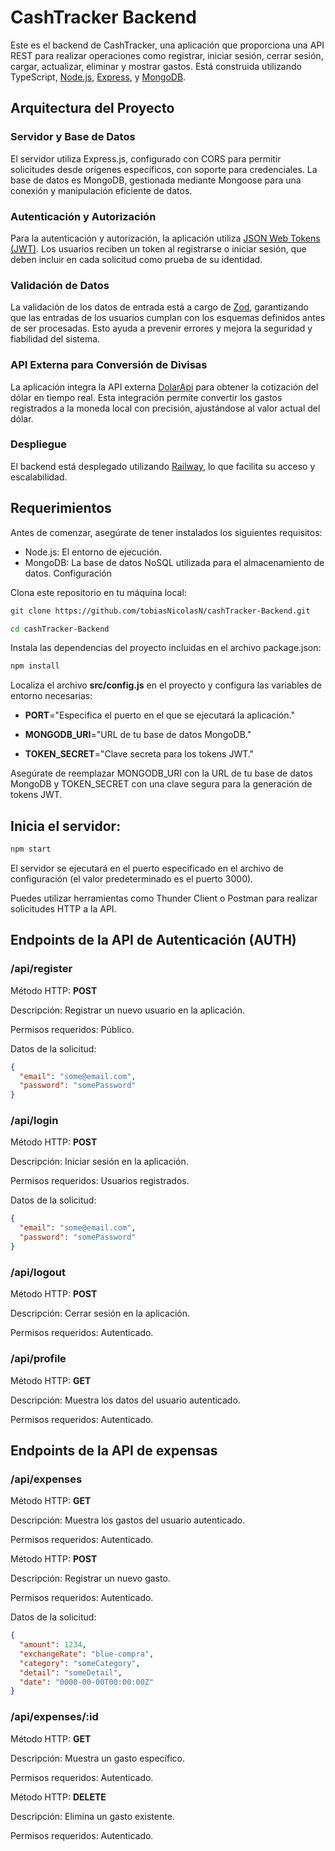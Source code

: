 # CashTracker Backend

Este es el backend de CashTracker, una aplicación que proporciona una API REST para realizar operaciones como registrar, iniciar sesión, cerrar sesión, cargar, actualizar, eliminar y mostrar gastos. Está construida utilizando TypeScript, [Node.js](https://nodejs.org/en), [Express](https://expressjs.com/), y [MongoDB](https://www.mongodb.com/).

## Arquitectura del Proyecto

### Servidor y Base de Datos

El servidor utiliza Express.js, configurado con CORS para permitir solicitudes desde orígenes específicos, con soporte para credenciales. La base de datos es MongoDB, gestionada mediante Mongoose para una conexión y manipulación eficiente de datos.

### Autenticación y Autorización

Para la autenticación y autorización, la aplicación utiliza [JSON Web Tokens (JWT)](https://github.com/auth0/node-jsonwebtoken). Los usuarios reciben un token al registrarse o iniciar sesión, que deben incluir en cada solicitud como prueba de su identidad.

### Validación de Datos

La validación de los datos de entrada está a cargo de [Zod](https://zod.dev/), garantizando que las entradas de los usuarios cumplan con los esquemas definidos antes de ser procesadas. Esto ayuda a prevenir errores y mejora la seguridad y fiabilidad del sistema.

### API Externa para Conversión de Divisas

La aplicación integra la API externa [DolarApi](https://dolarapi.com/docs/) para obtener la cotización del dólar en tiempo real. Esta integración permite convertir los gastos registrados a la moneda local con precisión, ajustándose al valor actual del dólar.

### Despliegue

El backend está desplegado utilizando [Railway](https://railway.app/), lo que facilita su acceso y escalabilidad.

## Requerimientos

Antes de comenzar, asegúrate de tener instalados los siguientes requisitos:

- Node.js: El entorno de ejecución.
- MongoDB: La base de datos NoSQL utilizada para el almacenamiento de datos.
  Configuración

Clona este repositorio en tu máquina local:

```bash
git clone https://github.com/tobiasNicolasN/cashTracker-Backend.git

cd cashTracker-Backend
```

Instala las dependencias del proyecto incluidas en el archivo package.json:

```bash
npm install
```

Localiza el archivo **src/config.js** en el proyecto y configura las variables de entorno necesarias:

- **PORT**="Especifica el puerto en el que se ejecutará la aplicación."

- **MONGODB_URI**="URL de tu base de datos MongoDB."

- **TOKEN_SECRET**="Clave secreta para los tokens JWT."

Asegúrate de reemplazar MONGODB_URI con la URL de tu base de datos MongoDB y TOKEN_SECRET con una clave segura para la generación de tokens JWT.

## Inicia el servidor:

```bash
npm start
```

El servidor se ejecutará en el puerto especificado en el archivo de configuración (el valor predeterminado es el puerto 3000).

Puedes utilizar herramientas como Thunder Client o Postman para realizar solicitudes HTTP a la API.

## Endpoints de la API de Autenticación (AUTH)

### /api/register

Método HTTP: **POST**

Descripción: Registrar un nuevo usuario en la aplicación.

Permisos requeridos: Público.

Datos de la solicitud:

```json
{
  "email": "some@email.com",
  "password": "somePassword"
}
```

### /api/login

Método HTTP: **POST**

Descripción: Iniciar sesión en la aplicación.

Permisos requeridos: Usuarios registrados.

Datos de la solicitud:

```json
{
  "email": "some@email.com",
  "password": "somePassword"
}
```

### /api/logout

Método HTTP: **POST**

Descripción: Cerrar sesión en la aplicación.

Permisos requeridos: Autenticado.

### /api/profile

Método HTTP: **GET**

Descripción: Muestra los datos del usuario autenticado.

Permisos requeridos: Autenticado.

## Endpoints de la API de expensas

### /api/expenses

Método HTTP: **GET**

Descripción: Muestra los gastos del usuario autenticado.

Permisos requeridos: Autenticado.

Método HTTP: **POST**

Descripción: Registrar un nuevo gasto.

Permisos requeridos: Autenticado.

Datos de la solicitud:

```json
{
  "amount": 1234,
  "exchangeRate": "blue-compra",
  "category": "someCategory",
  "detail": "someDetail",
  "date": "0000-00-00T00:00:00Z"
}
```

### /api/expenses/:id

Método HTTP: **GET**

Descripción: Muestra un gasto específico.

Permisos requeridos: Autenticado.

Método HTTP: **DELETE**

Descripción: Elimina un gasto existente.

Permisos requeridos: Autenticado.
